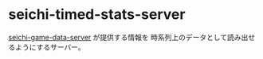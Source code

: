 # seichi-timed-stats-server

[seichi-game-data-server](https://github.com/GiganticMinecraft/seichi-game-data-server) が提供する情報を
時系列上のデータとして読み出せるようにするサーバー。
